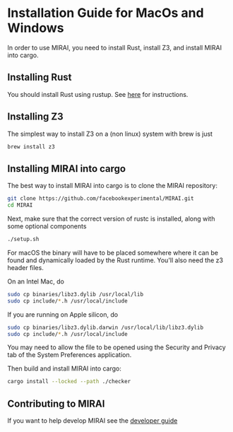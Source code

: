# Installation Guide for MacOs and Windows

In order to use MIRAI, you need to install Rust, install Z3, and install MIRAI into cargo.

## Installing Rust

You should install Rust using rustup. See [here](https://doc.rust-lang.org/book/ch01-01-installation.html)
for instructions.

## Installing Z3

The simplest way to install Z3 on a (non linux) system with brew is just

```bash
brew install z3
```

## Installing MIRAI into cargo

The best way to install MIRAI into cargo is to clone the MIRAI repository:

```bash
git clone https://github.com/facebookexperimental/MIRAI.git
cd MIRAI
```

Next, make sure that the correct version of rustc is installed, along with some optional components

```bash
./setup.sh
```

For macOS the binary will have to be placed somewhere where it can be found and dynamically loaded by the Rust runtime.
You'll also need the z3 header files.

On an Intel Mac, do

```bash
sudo cp binaries/libz3.dylib /usr/local/lib
sudo cp include/*.h /usr/local/include
```

If you are running on Apple silicon, do

```bash
sudo cp binaries/libz3.dylib.darwin /usr/local/lib/libz3.dylib
sudo cp include/*.h /usr/local/include
```

You may need to allow the file to be opened using the
Security and Privacy tab of the System Preferences application.

Then build and install MIRAI into cargo:

```bash
cargo install --locked --path ./checker
```

## Contributing to MIRAI

If you want to help develop MIRAI see
the [developer guide](https://github.com/facebookexperimental/MIRAI/blob/main/documentation/DeveloperGuide.md)
